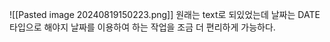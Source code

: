 ![[Pasted image 20240819150223.png]]
원래는 text로 되있었는데 날짜는 DATE 타입으로 해야지 날짜를 이용하여 하는 작업을 조금 더 편리하게 가능하다.
